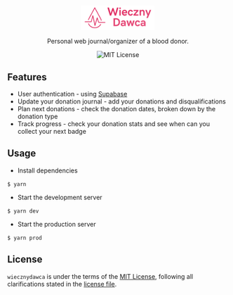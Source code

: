 <p align="center">
    <img src="public/logo.png" width="168">
    <p align="center">Personal web journal/organizer of a blood donor.</p>
    <p align="center">
      <img alt="MIT License" src="https://img.shields.io/github/license/exler/wiecznydawca?color=pink">
    </p>
</p>

## Features

* User authentication - using [Supabase](https://supabase.com/)
* Update your donation journal - add your donations and disqualifications 
* Plan next donations - check the donation dates, broken down by the donation type
* Track progress - check your donation stats and see when can you collect your next badge

## Usage

* Install dependencies
```
$ yarn
```

* Start the development server
```
$ yarn dev
```

* Start the production server
```
$ yarn prod
```

## License

`wiecznydawca` is under the terms of the [MIT License](https://www.tldrlegal.com/l/mit), following all clarifications stated in the [license file](LICENSE).
